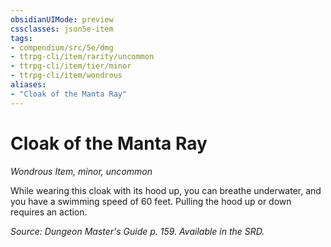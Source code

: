 ```yaml
---
obsidianUIMode: preview
cssclasses: json5e-item
tags:
- compendium/src/5e/dmg
- ttrpg-cli/item/rarity/uncommon
- ttrpg-cli/item/tier/minor
- ttrpg-cli/item/wondrous
aliases: 
- "Cloak of the Manta Ray"
---
```

# Cloak of the Manta Ray
*Wondrous Item, minor, uncommon*  


While wearing this cloak with its hood up, you can breathe underwater, and you have a swimming speed of 60 feet. Pulling the hood up or down requires an action.

*Source: Dungeon Master's Guide p. 159. Available in the SRD.*